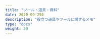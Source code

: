 ```yaml
---
title: "ツール・道具・資料"
date: 2020-09-250
description: "役立つ道具やツールに関するメモ"
type: "docs"
weight: 20
---
```

